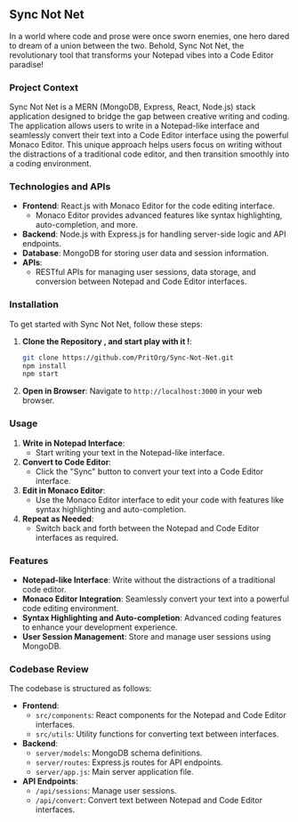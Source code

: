 ## Sync Not Net

In a world where code and prose were once sworn enemies, one hero dared to dream of a union between the two. Behold, Sync Not Net, the revolutionary tool that transforms your Notepad vibes into a Code Editor paradise!

### Project Context

Sync Not Net is a MERN (MongoDB, Express, React, Node.js) stack application designed to bridge the gap between creative writing and coding. The application allows users to write in a Notepad-like interface and seamlessly convert their text into a Code Editor interface using the powerful Monaco Editor. This unique approach helps users focus on writing without the distractions of a traditional code editor, and then transition smoothly into a coding environment.

### Technologies and APIs

- **Frontend**: React.js with Monaco Editor for the code editing interface.
  - Monaco Editor provides advanced features like syntax highlighting, auto-completion, and more.
- **Backend**: Node.js with Express.js for handling server-side logic and API endpoints.
- **Database**: MongoDB for storing user data and session information.
- **APIs**:
  - RESTful APIs for managing user sessions, data storage, and conversion between Notepad and Code Editor interfaces.

### Installation

To get started with Sync Not Net, follow these steps:

1. **Clone the Repository , and start play with it !**:
   ```bash
   git clone https://github.com/PritOrg/Sync-Not-Net.git
   npm install
   npm start
   ```
4. **Open in Browser**:
   Navigate to `http://localhost:3000` in your web browser.

### Usage

1. **Write in Notepad Interface**:
   - Start writing your text in the Notepad-like interface.
2. **Convert to Code Editor**:
   - Click the "Sync" button to convert your text into a Code Editor interface.
3. **Edit in Monaco Editor**:
   - Use the Monaco Editor interface to edit your code with features like syntax highlighting and auto-completion.
4. **Repeat as Needed**:
   - Switch back and forth between the Notepad and Code Editor interfaces as required.

### Features

- **Notepad-like Interface**: Write without the distractions of a traditional code editor.
- **Monaco Editor Integration**: Seamlessly convert your text into a powerful code editing environment.
- **Syntax Highlighting and Auto-completion**: Advanced coding features to enhance your development experience.
- **User Session Management**: Store and manage user sessions using MongoDB.

### Codebase Review

The codebase is structured as follows:

- **Frontend**:
  - `src/components`: React components for the Notepad and Code Editor interfaces.
  - `src/utils`: Utility functions for converting text between interfaces.
- **Backend**:
  - `server/models`: MongoDB schema definitions.
  - `server/routes`: Express.js routes for API endpoints.
  - `server/app.js`: Main server application file.
- **API Endpoints**:
  - `/api/sessions`: Manage user sessions.
  - `/api/convert`: Convert text between Notepad and Code Editor interfaces.
